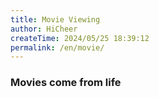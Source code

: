 ```yaml
---
title: Movie Viewing
author: HiCheer
createTime: 2024/05/25 18:39:12
permalink: /en/movie/
---
```


### Movies come from life
